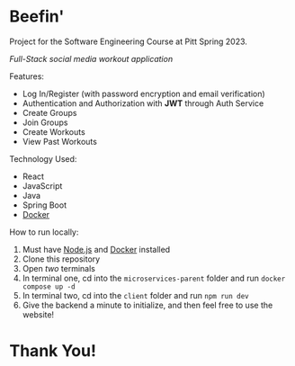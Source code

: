 # Beefin'
Project for the Software Engineering Course at Pitt Spring 2023.

*Full-Stack social media workout application*

Features:
- Log In/Register (with password encryption and email verification)
- Authentication and Authorization with **JWT** through Auth Service
- Create Groups
- Join Groups
- Create Workouts
- View Past Workouts

Technology Used:
- React
- JavaScript
- Java
- Spring Boot
- [Docker](https://hub.docker.com/u/stevenjarmell)

How to run locally:  
1. Must have [Node.js](https://nodejs.org/en) and [Docker](https://www.docker.com/) installed
2. Clone this repository
3. Open *two* terminals
4. In terminal one, cd into the `microservices-parent` folder and run `docker compose up -d`
5. In terminal two, cd into the `client` folder and run `npm run dev`
6. Give the backend a minute to initialize, and then feel free to use the website!

# Thank You!
